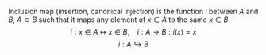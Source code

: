 Inclusion map  (insertion, canonical injection) is the function $i$ between $A$ and $B$, $A\subset B$  such that it maps any element of $x\in A$ to the same $x\in B$ 
$$
i: x\in A\mapsto x\in B, \ \ \ \ i:A\to B: i(x)=x
$$
$$
i: A\hookrightarrow B
$$
